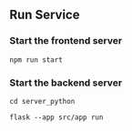 ## Run Service

### Start the frontend server

`npm run start`

### Start the backend server

`cd server_python`

`flask --app src/app run`
